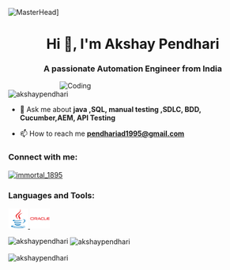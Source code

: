 ![MasterHead](https://qph.cf2.quoracdn.net/main-qimg-8bcfaef95f0b4d36d0c13794c0b23f05)]
<h1 align="center">Hi 👋, I'm Akshay Pendhari</h1>
<h3 align="center">A passionate Automation Engineer from India</h3>
<img align="right" alt="Coding" width="400" src=https://camo.githubusercontent.com/5ddf73ad3a205111cf8c686f687fc216c2946a75005718c8da5b837ad9de78c9/68747470733a2f2f7468756d62732e6766796361742e636f6d2f4576696c4e657874446576696c666973682d736d616c6c2e676966>

<p align="left"> <img src="https://komarev.com/ghpvc/?username=akshaypendhari&label=Profile%20views&color=0e75b6&style=flat" alt="akshaypendhari" /> </p>

- 💬 Ask me about **java ,SQL, manual testing ,SDLC, BDD, Cucumber,AEM, API Testing**

- 📫 How to reach me **pendhariad1995@gmail.com**

<h3 align="left">Connect with me:</h3>
<p align="left">
<a href="https://instagram.com/immortal_1895" target="blank"><img align="center" src="https://raw.githubusercontent.com/rahuldkjain/github-profile-readme-generator/master/src/images/icons/Social/instagram.svg" alt="immortal_1895" height="30" width="40" /></a>
</p>

<h3 align="left">Languages and Tools:</h3>
<p align="left"> <a href="https://www.w3.org/html/" target="_blank" rel="noreferrer"> </a> <a href="https://www.java.com" target="_blank" rel="noreferrer"> <img src="https://raw.githubusercontent.com/devicons/devicon/master/icons/java/java-original.svg" alt="java" width="40" height="40"/> </a> <a href="https://www.oracle.com/" target="_blank" rel="noreferrer"> <img src="https://raw.githubusercontent.com/devicons/devicon/master/icons/oracle/oracle-original.svg" alt="oracle" width="40" height="40"/> </a> </p>

<p><img align="left" src="https://github-readme-stats.vercel.app/api/top-langs?username=akshaypendhari&show_icons=true&locale=en&layout=compact" alt="akshaypendhari" /></p>

<p>&nbsp;<img align="center" src="https://github-readme-stats.vercel.app/api?username=akshaypendhari&show_icons=true&locale=en" alt="akshaypendhari" /></p>

<p><img align="center" src="https://github-readme-streak-stats.herokuapp.com/?user=akshaypendhari&" alt="akshaypendhari" /></p>
